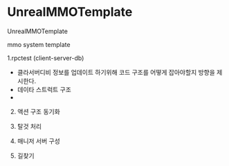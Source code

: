 # UnrealMMOTemplate
UnrealMMOTemplate

mmo system template


1.rpctest (client-server-db)

- 클라서버디비 정보를 업데이트 하기위해 코드 구조를 어떻게 잡아야할지 방향을 제시한다.
- 데이타 스트럭트 구조
-

2. 액션 구조 동기화

3. 탈것 처리

4. 매니저 서버 구성

5. 길찾기

